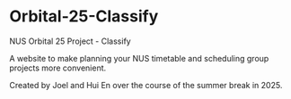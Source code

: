 # Orbital-25-Classify

NUS Orbital 25 Project - Classify

A website to make planning your NUS timetable and scheduling group projects more convenient.

Created by Joel and Hui En over the course of the summer break in 2025.
